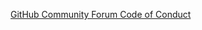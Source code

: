 [GitHub Community Forum Code of Conduct](https://docs.github.com/en/site-policy/github-terms/github-community-forum-code-of-conduct)
